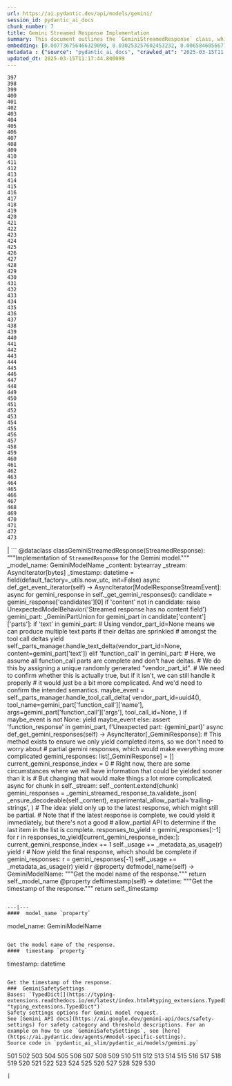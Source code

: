 ```yaml
---
url: https://ai.pydantic.dev/api/models/gemini/
session_id: pydantic_ai_docs
chunk_number: 7
title: Gemini Streamed Response Implementation
summary: This document outlines the `GeminiStreamedResponse` class, which implements the `StreamedResponse` for the Gemini model. It details the attributes such as `_model_name`, `_content`, and `_stream`, along with an asynchronous method `_get_event_iterator` that processes responses from the Gemini model.
embedding: [0.007736756466329098, 0.030253257602453232, 0.006584605667740107, -0.026858748868107796, -0.010059641674160957, 0.0033108859788626432, -0.026363199576735497, -0.03691839054226875, 0.005076278932392597, -0.035506077110767365, -0.021928036585450172, -0.03173990547657013, 0.014531970955431461, -0.06134894862771034, 0.002719324314966798, 0.00042470087646506727, -0.0031297008972615004, 0.023650068789720535, 0.0008339158375747502, 0.050149545073509216, 0.04747358337044716, 0.015820397064089775, -0.015820397064089775, 0.016489388421177864, -0.0053736078552901745, 0.024170396849513054, -0.03766171261668205, 0.028345394879579544, -0.026437532156705856, -0.044079072773456573, 0.05599702149629593, -0.025248214602470398, 0.011713536456227303, -0.04524361342191696, -0.034267205744981766, -0.002753393491730094, 0.012586941011250019, 0.004540466703474522, -0.01543634757399559, 0.000864887610077858, -0.017604373395442963, -0.017381375655531883, -0.019103409722447395, 0.03047625534236431, -0.025087160989642143, 0.018459195271134377, -0.034614089876413345, 0.009867616929113865, 0.05515458807349205, 0.013082490302622318, -0.016811495646834373, 0.029163051396608353, -0.004704616963863373, 0.006919100880622864, 0.012320583686232567, -0.06422313302755356, -0.03183901309967041, 0.04078367352485657, -0.0342424251139164, -0.042022544890642166, -0.0010538155911490321, 0.00627488736063242, -0.06219138205051422, -1.7373246009810828e-05, -0.0037692685145884752, -0.0004854830331169069, -0.051784858107566833, 0.009384457021951675, -0.03136824443936348, 0.004608604591339827, -0.006832379847764969, 0.002708484185859561, -0.0024390295147895813, -0.04095711559057236, -0.03771127015352249, -0.011416207067668438, -0.016638053581118584, 0.034936193376779556, -0.010685272514820099, -0.010895880870521069, 0.0048842537216842175, 0.026016315445303917, 0.00846149679273367, 0.0022733304649591446, -0.012636495754122734, 0.021890871226787567, -0.03657150641083717, -0.025297770276665688, -0.021036049351096153, -0.006962461397051811, -0.04197298735380173, -0.019276851788163185, -0.034291982650756836, 0.03981735184788704, 0.06144805997610092, -0.03857848048210144, 0.029534712433815002, -0.03263189271092415, 0.012438276782631874, 0.029658598825335503, 0.019276851788163185, 0.009923365898430347, -0.050174321979284286, -0.003313983092084527, 0.04898500442504883, -0.001025166711769998, 0.01665044203400612, -0.006776630878448486, -0.020466167479753494, 0.00598375266417861, -0.07874271273612976, 0.01866980269551277, 0.04137833043932915, 0.006727075669914484, -0.05683945491909981, -0.0014014741173014045, -0.07239969074726105, 0.02057766728103161, -0.017864536494016647, -0.02052811160683632, -0.027701182290911674, 0.01175689697265625, -0.007668618578463793, -0.052230849862098694, -0.016960160806775093, 0.0038621840067207813, 0.0009423171286471188, -0.059069424867630005, -0.06640354543924332, -0.04021378979086876, 0.02114754728972912, -0.019475070759654045, 0.016489388421177864, -0.050694648176431656, 0.0035772433038800955, -0.009018989279866219, -0.06397535651922226, -0.003939613699913025, -0.017418542876839638, 0.025211049243807793, 0.006993433460593224, -0.043310970067977905, 0.02272091619670391, 0.023030633106827736, 0.03102135844528675, 0.006290373392403126, -0.036992721259593964, 0.00395200215280056, -0.05267684534192085, 0.004057306330651045, 0.0019806469790637493, 0.03785993531346321, -0.018223809078335762, -0.011589649133384228, -0.008622550405561924, -0.017827371135354042, 0.0029965220019221306, 0.04135355353355408, -0.02284480258822441, -0.044326845556497574, -0.034812308847904205, 0.03956957533955574, -0.042542871087789536, 0.014544359408318996, -0.05337061360478401, 0.026065871119499207, -0.035976849496364594, -0.005906322970986366, -0.06338070333003998, -0.034985750913619995, 0.05337061360478401, 0.042542871087789536, -0.03947046771645546, 0.01662566512823105, 8.333351433975622e-05, -0.03709183260798454, -0.05421304702758789, -0.036422841250896454, -0.0197600107640028, -0.035976849496364594, -0.02010689489543438, -0.01522573921829462, -0.07423321902751923, -0.016117727383971214, -0.027056967839598656, -0.0046240901574492455, 0.012884270399808884, 0.005221846047788858, 0.011571066454052925, 0.009520732797682285, -0.01889280043542385, 0.05599702149629593, 0.022584639489650726, 0.009576481766998768, -0.04734969511628151, -0.03164079412817955, 0.035084858536720276, -0.019797177985310555, -0.0034905222710222006, 0.07740473002195358, 0.050570763647556305, 0.03297877684235573, 0.026635751128196716, -0.03768649324774742, -0.03312744200229645, -0.03929702565073967, -0.03283011168241501, 0.043211862444877625, -0.03833070397377014, 0.021890871226787567, 0.03711660951375961, 0.0005261335172690451, 0.023327963426709175, -0.005866059567779303, -0.006819991394877434, 0.034514978528022766, -0.03139302134513855, -0.02435622736811638, 0.028642725199460983, 0.009204819798469543, -0.05609613284468651, 0.08359909057617188, 0.04502061381936073, -0.010344582609832287, 0.011354263871908188, 0.007674813270568848, -0.0027208731044083834, -0.014544359408318996, -0.023600514978170395, 0.03042669966816902, -0.011812645941972733, -0.023724401369690895, -0.006566022522747517, -0.052032630890607834, -0.02440578117966652, -0.06506556272506714, 0.019846731796860695, 0.00294541846960783, 0.010933047160506248, -0.044302068650722504, -0.011403818614780903, 0.007922587916254997, -0.028989609330892563, 0.019301628693938255, 0.03317699581384659, -0.017331821843981743, 0.005265206564217806, -0.0812700167298317, 0.034638866782188416, 0.06070473790168762, 0.010487052612006664, -0.0372900515794754, -0.025495989248156548, 0.0018474680837243795, -0.014606302604079247, -0.01001628115773201, -0.027428630739450455, 0.03191334754228592, -0.023625291883945465, -0.010598551481962204, -0.029361270368099213, 0.020837830379605293, -0.06387624889612198, -0.022175811231136322, -0.021506821736693382, 0.028692279011011124, 0.0032799141481518745, -0.04541705548763275, -0.0014192829839885235, -0.0660071074962616, 0.029361270368099213, 0.0027781708631664515, 0.03751304745674133, -0.007222624961286783, -0.058177437633275986, 0.03795904293656349, -0.03030281327664852, 0.059019871056079865, 0.04673025757074356, -0.021692652255296707, 0.049777884036302567, -0.0192644614726305, 0.013491317629814148, 0.04023856669664383, -0.021556375548243523, 0.027775514870882034, -0.0010329097276553512, 0.01689821667969227, 0.049753107130527496, -0.014358528889715672, 0.05703767389059067, 0.009161459282040596, 0.009762312285602093, -0.036398064345121384, 0.03706705570220947, -0.009483566507697105, 0.06144805997610092, 0.020825441926717758, -0.026586197316646576, -0.006172680761665106, 0.025619875639677048, 0.008294248953461647, -0.04754791408777237, 0.004831601399928331, -0.0037011306267231703, 0.03833070397377014, -0.004041820298880339, 0.008529635146260262, -0.0021618318278342485, -0.023377517238259315, 0.007396067027002573, -0.011806451715528965, -0.02331557497382164, -0.04093233495950699, -0.0004092149611096829, -0.02242358587682247, 0.02346423827111721, 0.009347290731966496, 0.010295027866959572, 0.0039086416363716125, 0.017963645979762077, -0.017331821843981743, -0.018211420625448227, 0.003930321894586086, -8.159134449670091e-05, 0.005079376045614481, 0.01906624250113964, -0.028816167265176773, 0.001007357961498201, -0.011341874487698078, 0.007018210832029581, -0.0610516220331192, -0.030253257602453232, 0.01635311171412468, 0.02480222098529339, -0.029336493462324142, -0.006764241959899664, 0.011825034394860268, 0.027552517130970955, 0.08131957054138184, -0.0066713267005980015, -0.0066527435556054115, -0.06338070333003998, -0.001206351793371141, -0.024616390466690063, -0.027180856093764305, 0.028964830562472343, 0.051685746759176254, -0.014172697439789772, -0.017889313399791718, 0.03790948912501335, 0.0019713554065674543, -0.0063306367956101894, 0.018310530111193657, -0.03092224895954132, -0.04863812029361725, 0.010945435613393784, 0.0024560641031712294, -0.0067208814434707165, 0.0005760755739174783, -0.08409464359283447, -0.009334901347756386, -0.0004390253161545843, -0.008319026790559292, 0.008963240310549736, 0.029262160882353783, -0.02361290343105793, -0.03104613721370697, -0.027626849710941315, -0.026511864736676216, 0.02023078314960003, 0.044202957302331924, -0.02435622736811638, -0.015770843252539635, -0.03964390978217125, 0.015560234896838665, -0.03112046979367733, 0.028419727459549904, 0.008857935667037964, 0.014668246731162071, 0.03667061775922775, 0.029633821919560432, 0.009254375472664833, -0.03342477232217789, 0.006442135199904442, 0.0123143894597888, -0.020763497799634933, 0.013082490302622318, -0.04635859653353691, -0.0054758149199187756, -0.00199458422139287, -0.029658598825335503, -0.006163388956338167, -0.03045147843658924, 0.0061417086981236935, 0.019499847665429115, 0.016068171709775925, 0.025768540799617767, 0.057830553501844406, -0.012667467817664146, 0.04073411598801613, -0.013850591145455837, 0.005862962454557419, 0.00414402736350894, -0.010982601903378963, -0.014928409829735756, 0.014408083632588387, 0.03124435618519783, 0.03974301740527153, -0.0016476999735459685, 0.03154168650507927, -0.00780489481985569, 0.009118098765611649, -0.02440578117966652, -0.017542429268360138, -0.06347981095314026, 0.017269877716898918, 0.012252445332705975, 0.017455708235502243, 0.05302372947335243, -0.01876891404390335, -0.08597772568464279, -0.01679910719394684, 0.007928782142698765, -0.03245845064520836, 0.07264746725559235, -0.008647327311336994, -0.0797833651304245, 0.03783515468239784, -0.04070933908224106, -0.008089834824204445, 0.003258233889937401, 0.07487743347883224, -0.010456081479787827, 0.015337237156927586, 0.0014262516051530838, 0.017269877716898918, -0.008746437728404999, -0.017802592366933823, -0.007042988203465939, 0.01884324662387371, -0.007427038624882698, -0.012847104109823704, 0.03684405982494354, 0.005661645904183388, -0.013355041854083538, 0.026809193193912506, 0.018558304756879807, -0.0037104221992194653, -0.05565013736486435, 0.05307328328490257, 0.03404420614242554, -0.021444877609610558, -0.01525051612406969, -0.019375961273908615, -0.008641133084893227, 0.05629435181617737, 0.0002719711628742516, 0.05678990110754967, -0.07636407762765884, 0.00199458422139287, -0.022981079295277596, 0.006937684025615454, -0.009477372281253338, -0.05465903878211975, -0.06407447159290314, 0.018013201653957367, 0.006572216749191284, -0.0005571053479798138, 0.012611718848347664, -0.00039314833702519536, -0.01943790353834629, 0.017331821843981743, 0.011348068714141846, -0.007544731721282005, -0.0037011306267231703, 0.010431303642690182, 0.003732102457433939, 0.03144257515668869, 0.021023660898208618, 0.013565650209784508, -0.022634195163846016, -0.02065199986100197, 0.0021060826256871223, -0.027502961456775665, 0.043633077293634415, -0.008343803696334362, -0.02277047000825405, 0.015473512932658195, -0.021742206066846848, 0.014903631992638111, -0.015523068606853485, 0.013317875564098358, -0.013553261756896973, 0.03828115016222, -0.0025520767085254192, -0.08330176770687103, -0.03917313739657402, 0.011763091199100018, -0.01674955151975155, -0.019475070759654045, -0.025669431313872337, -0.021234268322587013, 0.04682936891913414, -0.004590021446347237, -0.0377856008708477, 0.006271790247410536, -0.00016076302563305944, -0.01827336475253105, 0.03069925308227539, -0.034465424716472626, 0.02336512878537178, 0.014383305795490742, 0.028469283133745193, 0.005866059567779303, 0.008678299374878407, -0.0018954743864014745, -0.014680635184049606, -0.0038312121760100126, -0.01652655564248562, 0.014940798282623291, 0.01933879405260086, 0.014754967764019966, -0.03996601700782776, -0.04640815034508705, -0.0026713181287050247, -8.352708391612396e-05, -0.059416308999061584, -0.022981079295277596, -0.006085959728807211, 0.05485726147890091, -0.006559828296303749, -0.002087499713525176, 0.0056151882745325565, -0.017951257526874542, -0.0027208731044083834, 0.021593542769551277, -0.027354298159480095, 0.0022748790215700865, -0.016117727383971214, -0.02282002568244934, 0.002593888668343425, -0.05218129605054855, 0.004788240883499384, 0.008994212374091148, 0.03193812444806099, -0.0225226953625679, -0.019747622311115265, 0.007098737638443708, 0.018161866813898087, 0.026883525773882866, -0.04660636931657791, 0.04821690544486046, -0.06035785377025604, -0.017604373395442963, 0.01842202991247177, -0.013082490302622318, 0.02425711788237095, -0.02383590117096901, 0.025297770276665688, -0.017257489264011383, -0.005466523580253124, 0.04487194865942001, 0.03922269120812416, -0.05470859631896019, 0.03290444612503052, 0.026883525773882866, 0.008783604018390179, 0.005454134661704302, 0.004119249992072582, -0.01847158372402191, 0.007835866883397102, 0.02114754728972912, -0.025359712541103363, -0.017319433391094208, -0.01660088635981083, 0.007247402332723141, -0.006516467779874802, -0.03223545476794243, 0.004500203300267458, -0.014854077249765396, -0.004072792362421751, 0.00214944314211607, 0.01677432842552662, -0.03776082396507263, 0.03221067786216736, 0.009725146926939487, 0.013478929176926613, 0.0036980335135012865, -0.008566801436245441, 0.042171210050582886, -0.02470311149954796, -0.004701519850641489, 0.03191334754228592, 0.006714687217026949, -0.036645837128162384, 0.03012937121093273, -0.007346511818468571, -0.06466912478208542, 0.012283417396247387, 0.04856378957629204, 0.01889280043542385, -0.03721572086215019, 0.04675503447651863, 0.003313983092084527, 0.0016693802317604423, 0.012252445332705975, -0.0111994044855237, -0.058623429387807846, 0.01568412221968174, -0.017133602872490883, 0.003047625534236431, -0.014110754244029522, -0.034366313368082047, -0.022708527743816376, -0.009613648056983948, -0.008703077211976051, -0.008659716695547104, 0.03060014173388481, -0.007018210832029581, -0.0007506791152991354, 0.011019768193364143, 0.02257225103676319, -0.006454524118453264, 0.03079836256802082, 0.03657150641083717, 0.025396879762411118, -0.008628744632005692, -0.010468469932675362, 0.04670548066496849, -0.0004781272145919502, -0.025421656668186188, 0.034886639565229416, -0.004051112104207277, -0.017951257526874542, 0.01968567818403244, 0.033920321613550186, -0.003809531917795539, -0.01884324662387371, -0.01971045695245266, -0.006268693134188652, 0.043211862444877625, 0.007550925947725773, -0.025867650285363197, 0.024219950661063194, -0.03156646341085434, -0.019970620051026344, 0.020639609545469284, -0.009787090122699738, -0.01522573921829462, 0.020590055733919144, -0.03820681944489479, -0.008517245762050152, -0.013639982789754868, 0.008306638337671757, -0.01660088635981083, -0.0034905222710222006, 0.002838565967977047, -0.004057306330651045, 0.034663643687963486, -0.019475070759654045, 0.013305487111210823, -0.022857191041111946, 0.01005344744771719, -0.018037978559732437, 0.02391023375093937, 0.03230978548526764, -0.011540094390511513, 0.004323663655668497, 0.01110029499977827, 0.007389872334897518, 0.027453407645225525, 0.03069925308227539, -0.021444877609610558, 0.016613276675343513, -0.001444060355424881, -0.011459567584097385, -0.021779373288154602, -0.03233456239104271, 0.06432224065065384, -0.0053426362574100494, 0.034787531942129135, -0.065016008913517, -0.028791388496756554, 0.035332635045051575, -0.050991978496313095, 0.011843618005514145, -0.003620603820309043, 0.00602091895416379, 0.03632373362779617, -0.0027007414028048515, -0.02232447639107704, -0.0035958264488726854, -0.021766984835267067, 0.016167281195521355, 0.022386420518159866, -0.034539755433797836, 0.010666689835488796, 0.007358900737017393, -0.06660176813602448, -0.0016306655015796423, 0.0026914498303085566, -0.022002369165420532, 0.01886802352964878, -0.014172697439789772, -0.0006616351893171668, 0.021159935742616653, -0.010617134161293507, 0.007687201723456383, -0.05356883257627487, -0.03711660951375961, 0.028543615713715553, -0.0034440646413713694, 0.04063500836491585, -0.024591611698269844, -0.03245845064520836, 0.014197475276887417, 0.015374403446912766, -0.0003573371795937419, 0.013466540724039078, -0.0008323672227561474, 0.022312087938189507, -0.04179954528808594, 0.010208306834101677, 0.00932251289486885, -0.021135158836841583, -0.010295027866959572, 0.03942091390490532, -0.03401942923665047, 0.005190874449908733, -0.02232447639107704, 0.02358812652528286, -0.0035648546181619167, -0.019896287471055984, 0.009062349796295166, -0.004428967833518982, -0.043880853801965714, -0.015746064484119415, -0.00011672498658299446, 0.025347324088215828, -0.0032551365438848734, 0.005166097078472376, 0.019698066636919975, -0.00859777256846428, -0.010109197348356247, -0.013379819691181183, -0.03097180463373661, 0.03731482848525047, -0.011701148003339767, -0.012494025751948357, 0.006981044542044401, 0.00826327782124281, 0.004645770415663719, -0.01682388409972191, 0.035803407430648804, -0.027676403522491455, 0.017009714618325233, 0.002059624996036291, -0.04710191860795021, 0.04098189249634743, -0.011279931291937828, -0.042022544890642166, 0.0034254814963787794, 0.03944569081068039, -0.00999150425195694, -0.014048810116946697, 0.002818434266373515, 0.026140203699469566, -0.0034223843831568956, -0.029014386236667633, 0.012357749976217747, 0.0012241605436429381, -0.02062722109258175, 0.04561527445912361, 0.04794435203075409, -0.013962089084088802, 0.0031962902285158634, 0.016489388421177864, 0.015300070866942406, 0.022782858461141586, 0.008709271438419819, -0.0019357377896085382, 0.011738313362002373, 0.011769285425543785, 0.008579189889132977, 0.006327539682388306, 0.0028416630811989307, -0.008021697402000427, -0.04147744178771973, -0.010214501060545444, -0.017307044938206673, 0.02388545498251915, -0.027750736102461815, 0.02035466954112053, 0.001974452519789338, -0.03667061775922775, 0.022559862583875656, -0.12091392278671265, 0.011459567584097385, 0.036992721259593964, -0.0016415056306868792, 0.034936193376779556, -0.021122770383954048, 0.0023724401835352182, 0.0010143265826627612, 0.00757570331916213, -0.050991978496313095, 0.006027113180607557, -0.004171901848167181, 0.004673645365983248, -0.03260711580514908, 0.05475815013051033, -0.013379819691181183, 0.015919506549835205, -0.041650883853435516, 0.017418542876839638, -0.005958975292742252, -0.03183901309967041, 0.00960745383054018, -0.03657150641083717, 0.008690687827765942, -0.0031839015427976847, -0.029088718816637993, 0.013268320821225643, 0.015448736026883125, 0.023154521360993385, -0.0196361243724823, -0.006566022522747517, 0.03335043787956238, 0.035629965364933014, 0.014333751052618027, -0.009031377732753754, 0.04519405588507652, -0.01938834972679615, 0.0031839015427976847, 0.02254747413098812, 0.026759639382362366, 0.007228819187730551, -0.04085800424218178, -0.006857157684862614, 0.036100734025239944, 0.044277291744947433, -0.0003006200713571161, -0.027725959196686745, 0.0009423171286471188, -0.01630355790257454, 0.020317504182457924, -0.0465320385992527, 0.033746879547834396, -0.05247862637042999, 0.02500043995678425, -0.0018815371440723538, 0.0370422787964344, -0.024566834792494774, -0.01669999770820141, -0.00774914538487792, -0.0015656247269362211, -0.0025025217328220606, 0.009731341153383255, 0.010579967871308327, -0.00019115410395897925, 0.006126222666352987, -0.006231526844203472, -0.034440647810697556, -0.006727075669914484, -0.0036701587960124016, 0.007383678108453751, 0.012568358331918716, 0.002745650475844741, -0.026710083708167076, -0.033746879547834396, -0.00026422820519655943, 0.029782487079501152, -0.015163795091211796, 0.021667873486876488, -0.03895014151930809, 0.017034491524100304, -0.0005996915861032903, -0.015523068606853485, 0.0006287276046350598, 0.013801036402583122, -0.04717625305056572, -0.009310124441981316, 0.018533527851104736, -0.0057855332270264626, 0.017455708235502243, 0.01807514578104019, 0.023823512718081474, 0.00031339595443569124, -0.004633381962776184, -0.013355041854083538, -0.021172326058149338, -0.014259418472647667, 0.009737535379827023, -0.024195173755288124, 0.0031931931152939796, -0.0044382596388459206, 0.03270622342824936, -0.016960160806775093, 0.0023987663444131613, -0.0074889822863042355, 0.021209491416811943, -0.022361641749739647, 0.002137054456397891, 0.007891615852713585, -0.0025319450069218874, 0.011911756359040737, -0.0046240901574492455, 0.042716313153505325, 0.007965948432683945, -0.01662566512823105, -0.0019233489874750376, -0.012419693171977997, 0.064520463347435, -0.000408440682804212, -0.01894235610961914, 0.005503689404577017, -0.02212625741958618, -0.0027874624356627464, 0.021568764001131058, 0.03104613721370697, -0.006219138391315937, -0.025644654408097267, 0.0024669042322784662, 0.009000406600534916, -0.0053736078552901745, -0.02433144859969616, 0.012958602979779243, 0.02346423827111721, 0.011911756359040737, -0.0028633433394134045, -0.025495989248156548, -0.034960974007844925, 9.189914999296889e-05, -0.020144062116742134, -0.05019909888505936, -0.03669539466500282, 0.024343838915228844, -0.002973293187096715, 0.02028033696115017, -0.017641540616750717, -0.03042669966816902, 0.0018939258297905326, 0.010072031058371067, 0.0077615343034267426, 0.012735606171190739, 0.009737535379827023, 0.01837247423827648, -0.018322918564081192, -0.004800629802048206, 9.475436672801152e-05, 0.0152629055082798, 0.020391836762428284, -0.02229969948530197, -0.035183969885110855, -0.034787531942129135, -0.01033838838338852, 0.044004738330841064, 0.011806451715528965, -0.029088718816637993, -0.0031173122115433216, 0.0021881579887121916, -0.025867650285363197, -0.034614089876413345, 0.006727075669914484, -0.035753849893808365, 0.05426260083913803, -0.019995396956801414, 0.0002833920007105917, 0.035927291959524155, 0.013664759695529938, 0.020540500059723854, 0.03847936913371086, 0.027651626616716385, -0.008963240310549736, 0.014965576119720936, 0.025743763893842697, -0.019921064376831055, 0.005339539144188166, 0.029187828302383423, 0.025396879762411118, 0.044079072773456573, 0.01956179179251194, -0.00836238730698824, 0.01911579817533493, -0.023773957043886185, 0.0038405037485063076, 0.005550147499889135, 0.03890058770775795, -0.0018010104540735483, 0.03010459430515766, -0.014977964572608471, -0.007606674917042255, 0.04928233474493027, 0.024343838915228844, -0.021568764001131058, 0.013355041854083538, 0.05525369942188263, 0.018298141658306122, -0.000921411148738116, -0.021184714511036873, -0.012469248846173286, 0.012921436689794064, -0.012438276782631874, 0.008857935667037964, -0.010821548290550709, 0.01961134560406208, 3.8690559449605644e-05, -0.010282639414072037, -0.00589083693921566, 0.0014456089120358229, -0.03937135636806488, -0.022336864843964577, 0.013379819691181183, 0.014866465702652931, -0.01951223611831665, -0.026710083708167076, 0.015696510672569275, 0.013999255374073982, -0.0016074366867542267, 0.018434418365359306, 0.002545882249251008, 0.0246287789195776, -0.03741393983364105, 0.013726703822612762, 0.0247526653110981, -0.021060826256871223, -0.0026264090556651354, 0.0033542464952915907, -0.027626849710941315, -0.03102135844528675, 0.0190166886895895, -0.027948956936597824, 0.00801550317555666, -0.011248959228396416, 0.0012837812537327409, 0.028816167265176773, -0.00787922739982605, 0.04043678939342499, 0.0006511821993626654, -0.01129851397126913, 0.002620214596390724, -0.002116922754794359, 0.04013945907354355, 0.02482699789106846, -0.008758826181292534, -0.019400738179683685, -0.014160308986902237, 0.01896713301539421, 0.004202873911708593, 0.023427072912454605, 0.0017437125789001584, 0.027478184551000595, -0.002581499982625246, 0.028543615713715553, -0.010790576227009296, 0.013144433498382568, 0.0225226953625679, 0.03706705570220947, -0.011001184582710266, 0.02286957949399948, 0.023327963426709175, -0.013689537532627583, -0.02015645056962967, 0.020813051611185074, 0.026164980605244637, 0.01630355790257454, -0.011787869036197662, 0.017765427008271217, -0.04623470827937126, 0.025991538539528847, 0.00385598954744637, -0.005695714615285397, -0.0021912551019340754, -0.003781657200306654, -0.012295805849134922, -0.010567579418420792, -0.018806079402565956, 0.01565934345126152, 0.004308178089559078, -0.050545983016490936, 0.0098800053820014, -0.014482415281236172, -0.0015516873681917787, -0.020044952630996704, 0.025917205959558487, -0.004825407173484564, 0.03022848069667816, 0.020342281088232994, -0.012010865844786167, -0.03364776819944382, 0.019425515085458755, -0.005918711889535189, 0.0387766994535923, -0.036274176090955734, 0.015411569736897945, -0.0038219206035137177, -0.027701182290911674, 0.004559049382805824, -0.01224005687981844, -0.005705006420612335, -0.0330035537481308, 0.01837247423827648, 0.018335308879613876, -0.050099991261959076, -0.03709183260798454, 0.007792505901306868, -0.011769285425543785, 0.006151000503450632, 0.014903631992638111, -0.0018877314869314432, 0.0018319821683689952, -0.009068544022738934, 0.0208749957382679, -0.01655133254826069, 0.0019032174022868276, 0.01911579817533493, -0.003741394029930234, 0.009898588992655277, -0.015176184475421906, 0.006813796702772379, 0.04814257100224495, -0.018285753205418587, -0.008195139467716217, -0.042691536247730255, -0.01859547197818756, 0.01040033157914877, 0.027032190933823586, -0.0032148733735084534, 0.016563721001148224, 0.006271790247410536, -0.026982635259628296, -0.023674847558140755, -0.06407447159290314, -0.0070615713484585285, -0.013974478468298912, -0.034787531942129135, -0.0186450257897377, -0.01674955151975155, -0.033945098519325256, 0.03949524462223053, -0.018137088045477867, 0.025446433573961258, -0.008907491341233253, 0.00745801068842411, -0.004292692057788372, 0.005429357290267944, 0.07522431761026382, 0.01183122955262661, -0.002299656393006444, 0.01854591630399227, 0.0020952424965798855, -0.008610161952674389, 0.026660529896616936, 0.02326601929962635, 0.014172697439789772, -0.013169211335480213, 0.003558660391718149, -0.008938462473452091, -0.009018989279866219, 0.013862979598343372, 0.0415022186934948, 0.0044382596388459206, 0.027527740225195885, 0.0011513768695294857, 0.012574552558362484, 0.0190166886895895, 0.028989609330892563, 0.022708527743816376, -0.005955878179520369, 0.0098800053820014, -0.008734048344194889, -0.008653522469103336, 0.0334991030395031, 0.0060735708102583885, 0.03060014173388481, 0.057434115558862686, -0.010635717771947384, 0.011050739325582981, -0.011354263871908188, 0.01640266738831997, -0.016836272552609444, 0.003230359172448516, -0.009310124441981316, -0.02247314155101776, 0.011744508519768715, 0.00577314430847764, 0.02062722109258175, 0.005138222128152847, 0.006491689942777157, -0.01876891404390335, 0.009923365898430347, 0.007278373930603266, -0.026140203699469566, -0.027131300419569016, 0.002849406097084284, 0.008455302566289902, -0.017455708235502243, -0.03273100405931473, -0.010530413128435612, -0.002641894854605198, 0.017938869073987007, -0.026536641642451286, 0.010158752091228962, 0.02388545498251915, -0.01179406326264143, 0.0028261770494282246, -0.006900518201291561, 0.011428595520555973, -0.01857069320976734, 0.014110754244029522, -0.005001946352422237, -0.06635399162769318, 0.0067022982984781265, -0.020069729536771774, -0.0013434019638225436, 0.00035578859387896955, 0.013701925985515118, 0.006832379847764969, 0.022138645872473717, -0.016216836869716644, 0.0001248550834134221, -0.008319026790559292, -0.004754172172397375, -0.010635717771947384, 0.022460753098130226, 0.02023078314960003, 0.0207511093467474, -0.016613276675343513, -0.017418542876839638, 0.01501513086259365, -0.050595540553331375, 0.029807263985276222, -0.0027038385160267353, -0.03243367373943329, -0.0034533562138676643, 0.00248858449049294, 0.04065978527069092, 0.04083322733640671, 0.010771993547677994, 0.011143655516207218, 0.0009477371932007372, 0.017666317522525787, -0.0009918720461428165, -0.00999150425195694, 0.020837830379605293, 0.0025412365794181824, 0.0475231371819973, 0.026858748868107796, 0.007290762849152088, 0.02296869084239006, -0.042964085936546326, -0.0457887165248394, -0.009105710312724113, -0.013082490302622318, -0.0012195147573947906, 0.017059270292520523, 0.013206377625465393, 0.017220323905348778, -0.015622178092598915, 0.009725146926939487, -0.00985522847622633, -0.00290515529923141, 0.0009624488302506506, 0.00836238730698824, -0.01729465462267399, -0.03387076407670975, 0.003391412552446127, -0.015039907768368721, -0.0016941577196121216, 0.0039055445231497288, 0.011955116875469685, -0.007699590642005205, -0.0118188401684165, -0.0008857935899868608, -0.013701925985515118, -0.012747994624078274, 0.012562164105474949, 0.0006655066390521824, 0.014953186735510826, -0.025966759771108627, 0.01622922532260418, 0.023352740332484245, 0.004082083702087402, -0.03181423619389534, -0.011478150263428688, 0.01652655564248562, -0.025892429053783417, 0.01990867592394352, -0.009718951769173145, -0.03139302134513855, 0.024963274598121643, 0.036175068467855453, -0.017220323905348778, -0.004862573463469744, -0.010833936743438244, 0.006832379847764969, -0.016861049458384514, -0.012085198424756527, -0.007736756466329098, 0.0012590038822963834, 0.025619875639677048, -0.043509189039468765, 0.01889280043542385, -0.024988051503896713, -0.03669539466500282, -0.005624479614198208, -0.007897810079157352, 0.016018617898225784, -0.022782858461141586, -0.01971045695245266, 0.008740243501961231, 0.010982601903378963, 0.01931401714682579, 0.050372540950775146, 0.007235013414174318, 0.0043050809763371944, -0.0027208731044083834, -0.006566022522747517, -0.005705006420612335, 0.05500592291355133, 0.014779744669795036, -0.000422765122493729, 0.016167281195521355, 0.011081711389124393, 0.009341096505522728, 0.0022857191506773233, -0.024542057886719704, -0.0015369757311418653, 0.008232305757701397, -0.020998883992433548, 0.013924922794103622, 0.017046881839632988, 0.00391483586281538, -0.008926074020564556, -0.00047270715003833175, -0.036645837128162384, 0.013763870112597942, -0.016638053581118584, -0.029658598825335503, 0.018397251144051552, 0.027676403522491455, -0.0002183512260671705, 0.028642725199460983, 0.015176184475421906, 0.03198767825961113, -0.020243171602487564, -0.03069925308227539, 0.0003888897190336138, 0.021766984835267067, 0.017331821843981743, -0.0026821582578122616, 0.003716616425663233, 0.0011947373859584332, 0.014197475276887417, -0.0025598197244107723, -0.016984937712550163, -0.025545544922351837, 0.0008478531381115317, -0.0031777070835232735, 0.005881545599550009, 0.0334991030395031, -0.008486274629831314, 0.007284568157047033, 0.013714315369725227, 0.01682388409972191, -0.005280692595988512, -0.01165778748691082, 0.003942710813134909, 0.0020844023674726486, -0.007513759657740593, 0.0111994044855237, -0.013491317629814148, 0.020738720893859863, -0.011385235004127026, -0.0022810734808444977, 0.018558304756879807, 0.026264090090990067, -0.034886639565229416, 0.0011025962885469198, -0.018583081662654877, -0.01110029499977827, -0.014308973215520382, 0.012171919457614422, -0.04730013757944107, 0.04945577681064606, -0.025793317705392838, -0.012809937819838524, 0.035060081630945206, -0.017170768231153488, 0.02361290343105793, 0.006714687217026949, 0.008703077211976051, -0.013231154531240463, -0.006937684025615454, -0.014296584762632847, 0.0482664592564106, 0.03969346359372139, 0.05287506431341171, -0.0004823858616873622, -0.03027803637087345, 0.002288816263899207, -0.022411197423934937, -0.005339539144188166, 0.0007034470909275115, 0.001025940990075469, 0.008411942049860954, -0.017814982682466507, -0.002127762883901596, 0.027973733842372894, -0.03317699581384659, 0.023179298266768456, 0.00939684547483921, -0.004992655012756586, -0.0370422787964344, -0.005900128744542599, 0.00025513023138046265, -0.002973293187096715, -0.03263189271092415, -0.021667873486876488, -0.00932251289486885, 0.027800291776657104, 0.03139302134513855, -0.010295027866959572, -0.006857157684862614, -0.0053426362574100494, 0.003248942317441106, -0.0049338084645569324, -0.007142098154872656, -0.012128558941185474, -0.015671733766794205, 0.014606302604079247, 0.03171512857079506, -0.018099922686815262, 0.004020140040665865, -0.00590942008420825, 0.010672884061932564, 0.034291982650756836, -0.02314213290810585, 0.01603100635111332, -0.026487087830901146, 0.00849866308271885, 0.007581897545605898, 0.013379819691181183, -0.030154148116707802, -0.005745269823819399, -0.026759639382362366, -0.029187828302383423, -0.010257861576974392, 0.01043749786913395, -0.026164980605244637, -0.013862979598343372, 0.0030274938326328993, 0.027354298159480095, 0.035283081233501434, -0.007142098154872656, 0.012184307910501957, 0.051437973976135254, -0.01237633265554905, -0.021729817613959312, 0.004453745670616627, 0.007445621769875288, 0.029460379853844643, -0.0008300443296320736, 0.028940053656697273, 0.014160308986902237, 0.01684866100549698, 0.008641133084893227, -0.0022934621665626764, 0.007160681299865246, 0.0008284957730211318, 0.027973733842372894, 0.001737518236041069, -0.029212605208158493, 0.009700369089841843, 0.012735606171190739, 0.0051041534170508385, -0.0033015944063663483, -0.027924178168177605, 0.015485902316868305, 0.036472395062446594, 0.024765053763985634, -0.0061231255531311035, -0.018360085785388947, 0.035506077110767365, -0.006343025714159012, 0.012524997815489769, -0.014110754244029522, -0.02050333470106125, -0.003781657200306654, -0.029534712433815002, -0.017158379778265953, 0.04113055765628815, 0.005705006420612335, -0.027924178168177605, -0.006993433460593224, -0.013602816499769688, -0.016043394804000854, 0.007990725338459015, 0.03956957533955574, -3.709357406478375e-05, -0.025495989248156548, 0.021469654515385628, -0.025025218725204468, 0.010790576227009296, -0.026363199576735497, -0.023303184658288956, 0.012481637299060822, 0.003781657200306654, 0.016761939972639084, 0.027205632999539375, -0.019103409722447395, 0.03724049776792526, -0.009241986088454723, 0.005144416820257902, 0.01542395818978548, 0.006832379847764969, -0.012295805849134922, 0.0045559522695839405, -0.0003687580465339124, -0.017542429268360138, -0.006460718344897032, -0.034168094396591187, -0.03857848048210144, -0.044698506593704224, 0.020193615928292274, -0.008888907730579376, 0.026933081448078156, -0.021407710388302803, -0.020862607285380363, 0.014531970955431461, 0.023278407752513885, 0.0021339573431760073, 0.025495989248156548, 0.03186379373073578, 0.0035462714731693268]
metadata : {"source": "pydantic_ai_docs", "crawled_at": "2025-03-15T11:17:44.800099", "url_path": "/api/models/gemini/", "chunk_size": 4918}
updated_dt: 2025-03-15T11:17:44.800099
---
```

```
397
398
399
400
401
402
403
404
405
406
407
408
409
410
411
412
413
414
415
416
417
418
419
420
421
422
423
424
425
426
427
428
429
430
431
432
433
434
435
436
437
438
439
440
441
442
443
444
445
446
447
448
449
450
451
452
453
454
455
456
457
458
459
460
461
462
463
464
465
466
467
468
469
470
471
472
473
```
| ```
@dataclass
classGeminiStreamedResponse(StreamedResponse):
"""Implementation of `StreamedResponse` for the Gemini model."""
  _model_name: GeminiModelName
  _content: bytearray
  _stream: AsyncIterator[bytes]
  _timestamp: datetime = field(default_factory=_utils.now_utc, init=False)
  async def_get_event_iterator(self) -> AsyncIterator[ModelResponseStreamEvent]:
    async for gemini_response in self._get_gemini_responses():
      candidate = gemini_response['candidates'][0]
      if 'content' not in candidate:
        raise UnexpectedModelBehavior('Streamed response has no content field')
      gemini_part: _GeminiPartUnion
      for gemini_part in candidate['content']['parts']:
        if 'text' in gemini_part:
          # Using vendor_part_id=None means we can produce multiple text parts if their deltas are sprinkled
          # amongst the tool call deltas
          yield self._parts_manager.handle_text_delta(vendor_part_id=None, content=gemini_part['text'])
        elif 'function_call' in gemini_part:
          # Here, we assume all function_call parts are complete and don't have deltas.
          # We do this by assigning a unique randomly generated "vendor_part_id".
          # We need to confirm whether this is actually true, but if it isn't, we can still handle it properly
          # it would just be a bit more complicated. And we'd need to confirm the intended semantics.
          maybe_event = self._parts_manager.handle_tool_call_delta(
            vendor_part_id=uuid4(),
            tool_name=gemini_part['function_call']['name'],
            args=gemini_part['function_call']['args'],
            tool_call_id=None,
          )
          if maybe_event is not None:
            yield maybe_event
        else:
          assert 'function_response' in gemini_part, f'Unexpected part: {gemini_part}'
  async def_get_gemini_responses(self) -> AsyncIterator[_GeminiResponse]:
    # This method exists to ensure we only yield completed items, so we don't need to worry about
    # partial gemini responses, which would make everything more complicated
    gemini_responses: list[_GeminiResponse] = []
    current_gemini_response_index = 0
    # Right now, there are some circumstances where we will have information that could be yielded sooner than it is
    # But changing that would make things a lot more complicated.
    async for chunk in self._stream:
      self._content.extend(chunk)
      gemini_responses = _gemini_streamed_response_ta.validate_json(
        _ensure_decodeable(self._content),
        experimental_allow_partial='trailing-strings',
      )
      # The idea: yield only up to the latest response, which might still be partial.
      # Note that if the latest response is complete, we could yield it immediately, but there's not a good
      # allow_partial API to determine if the last item in the list is complete.
      responses_to_yield = gemini_responses[:-1]
      for r in responses_to_yield[current_gemini_response_index:]:
        current_gemini_response_index += 1
        self._usage += _metadata_as_usage(r)
        yield r
    # Now yield the final response, which should be complete
    if gemini_responses:
      r = gemini_responses[-1]
      self._usage += _metadata_as_usage(r)
      yield r
  @property
  defmodel_name(self) -> GeminiModelName:
"""Get the model name of the response."""
    return self._model_name
  @property
  deftimestamp(self) -> datetime:
"""Get the timestamp of the response."""
    return self._timestamp

```
  
---|---  
####  model_name `property`
```
model_name: GeminiModelName[](https://ai.pydantic.dev/api/models/gemini/#pydantic_ai.models.gemini.GeminiModelName "pydantic_ai.models.gemini.GeminiModelName")

```

Get the model name of the response.
####  timestamp `property`
```
timestamp: datetime[](https://docs.python.org/3/library/datetime.html#datetime.datetime "datetime.datetime")

```

Get the timestamp of the response.
###  GeminiSafetySettings
Bases: `TypedDict[](https://typing-extensions.readthedocs.io/en/latest/index.html#typing_extensions.TypedDict "typing_extensions.TypedDict")`
Safety settings options for Gemini model request.
See [Gemini API docs](https://ai.google.dev/gemini-api/docs/safety-settings) for safety category and threshold descriptions. For an example on how to use `GeminiSafetySettings`, see [here](https://ai.pydantic.dev/agents/#model-specific-settings).
Source code in `pydantic_ai_slim/pydantic_ai/models/gemini.py`
```
501
502
503
504
505
506
507
508
509
510
511
512
513
514
515
516
517
518
519
520
521
522
523
524
525
526
527
528
529
530
```
|